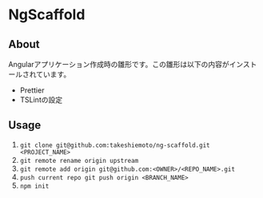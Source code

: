 # NgScaffold

## About
Angularアプリケーション作成時の雛形です。この雛形は以下の内容がインストールされています。
 - Prettier
 - TSLintの設定

## Usage

1. `git clone git@github.com:takeshiemoto/ng-scaffold.git <PROJECT_NAME>`
1. `git remote rename origin upstream`
2. `git remote add origin git@github.com:<OWNER>/<REPO_NAME>.git`
3. `push current repo git push origin <BRANCH_NAME>`
4. `npm init`
